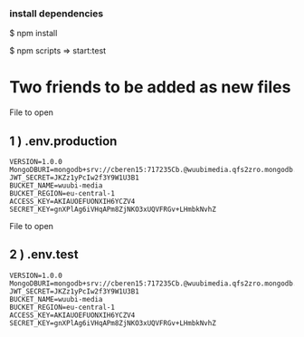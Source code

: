 ### install dependencies

$ npm install

$ npm scripts => start:test

# Two friends to be added as new files

File to open

## 1 ) .env.production

```
VERSION=1.0.0
MongoDBURI=mongodb+srv://cberen15:717235Cb.@wuubimedia.qfs2zro.mongodb.net/
JWT_SECRET=JKZz1yPcIw2f3Y9W1U3B1
BUCKET_NAME=wuubi-media
BUCKET_REGION=eu-central-1
ACCESS_KEY=AKIAUOEFUONXIH6YCZV4
SECRET_KEY=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
```

File to open

## 2 ) .env.test

```
VERSION=1.0.0
MongoDBURI=mongodb+srv://cberen15:717235Cb.@wuubimedia.qfs2zro.mongodb.net/
JWT_SECRET=JKZz1yPcIw2f3Y9W1U3B1
BUCKET_NAME=wuubi-media
BUCKET_REGION=eu-central-1
ACCESS_KEY=AKIAUOEFUONXIH6YCZV4
SECRET_KEY=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
```
